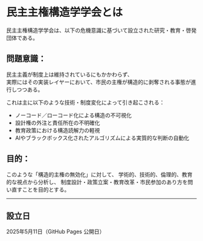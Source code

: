 # 民主主権構造学学会とは

民主主権構造学学会は、以下の危機意識に基づいて設立された研究・教育・啓発団体である。

## 問題意識：
民主主義が制度上は維持されているにもかかわらず、  
実際にはその実装レイヤーにおいて、市民の主権が構造的に剥奪される事態が進行しつつある。

これは主に以下のような技術・制度変化によって引き起こされる：

- ノーコード／ローコード化による構造の不可視化
- 設計権の外注と責任所在の不明確化
- 教育政策における構造読解力の軽視
- AIやブラックボックス化されたアルゴリズムによる実質的な判断の自動化

## 目的：
このような「構造的主権の無効化」に対して、
学術的、技術的、倫理的、教育的な視点から分析し、
制度設計・政策立案・教育改革・市民参加のあり方を問い直すことを目的とする。

---

## 設立日

2025年5月11日（GitHub Pages 公開日）

